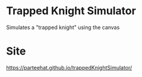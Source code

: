 # Trapped Knight Simulator
Simulates a "trapped knight" using the canvas

# Site
https://parteehat.github.io/trappedKnightSimulator/
